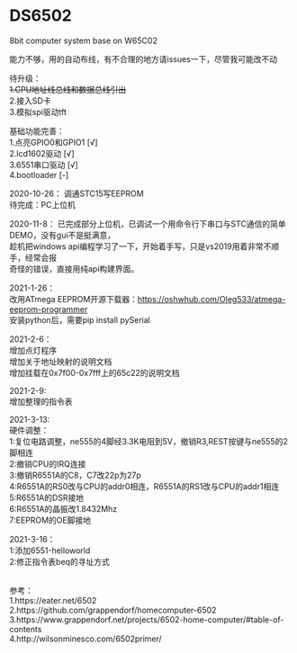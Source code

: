 # DS6502
8bit computer system base on W65C02</br>

能力不够，用的自动布线，有不合理的地方请issues一下，尽管我可能改不动</br>

待升级：</br>
<s>1.CPU地址线总线和数据总线引出</s></br>
2.接入SD卡</br>
3.模拟spi驱动tft</br>

基础功能完善：</br>
1.点亮GPIO0和GPIO1   [√]</br>
2.lcd1602驱动        [√]</br>
3.6551串口驱动       [√]</br>
4.bootloader        [-]</br>

2020-10-26：
调通STC15写EEPROM</br>
待完成：PC上位机</br>

2020-11-8：
已完成部分上位机，已调试一个用命令行下串口与STC通信的简单DEMO，没有gui不是挺满意，</br>
趁机把windows api编程学习了一下，开始着手写，只是vs2019用着非常不顺手，经常会报</br>
奇怪的错误，直接用纯api构建界面。</br>

2021-1-26：</br>
改用ATmega EEPROM开源下载器：https://oshwhub.com/Oleg533/atmega-eeprom-programmer</br>
安装python后，需要pip install pySerial</br>

2021-2-6：</br>
增加点灯程序</br>
增加关于地址映射的说明文档</br>
增加挂载在0x7f00-0x7fff上的65c22的说明文档</br>

2021-2-9: </br>
增加整理的指令表 </br>

2021-3-13:</br>
硬件调整：</br>
    1:复位电路调整，ne555的4脚经3.3K电阻到5V，撤销R3,REST按键与ne555的2脚相连</br>
    2:撤销CPU的IRQ连接</br>
    3:撤销R6551A的C8，C7改22p为27p</br>
    4:R6551A的RS0改与CPU的addr0相连，R6551A的RS1改与CPU的addr1相连</br>
    5:R6551A的DSR接地</br>
    6:R6551A的晶振改1.8432Mhz</br>
    7:EEPROM的OE脚接地</br>
    
2021-3-16：</br>
    1:添加6551-helloworld</br>
    2:修正指令表beq的寻址方式</br>
    
</br>
参考：</br>
1.https://eater.net/6502</br>
2.https://github.com/grappendorf/homecomputer-6502</br>
3.https://www.grappendorf.net/projects/6502-home-computer/#table-of-contents</br>
4.http://wilsonminesco.com/6502primer/</br>

